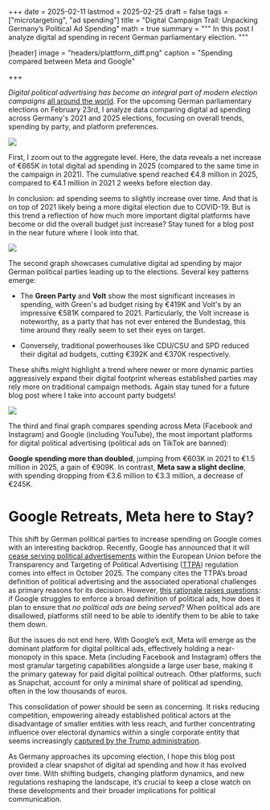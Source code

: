 +++
date = 2025-02-11
lastmod = 2025-02-25
draft = false
tags = ["microtargeting", "ad spending"]
title = "Digital Campaign Trail: Unpacking Germany’s Political Ad Spending"
math = true
summary = """
In this post I analyze digital ad spending in recent German parliamentary election.
"""

[header]
image = "headers/plattform_diff.png"
caption = "Spending compared between Meta and Google"

+++


*Digital political advertising has become an integral part of modern election campaigns* [all around the world](https://journalqd.org/article/view/4188). For the upcoming German parliamentary elections on February 23rd, I analyze data comparing digital ad spending across Germany's 2021 and 2025 elections, focusing on overall trends, spending by party, and platform preferences.

![](https://i.imgur.com/yBSHI1p.png)

First, I zoom out to the aggregate level. Here, the data reveals a net increase of €665K in total digital ad spending in 2025 (compared to the same time in the campaign in 2021). The cumulative spend reached €4.8 million in 2025, compared to €4.1 million in 2021 2 weeks before election day. 

In conclusion: ad spending seems to slightly increase over time. And that is on top of 2021 likely being a more digital election due to COVID-19. But is this trend a reflection of how much more important digital platforms have become or did the overall budget just increase? Stay tuned for a blog post in the near future where I look into that.

![](https://i.imgur.com/a468LSA.png)



The second graph showcases cumulative digital ad spending by major German political parties leading up to the elections. Several key patterns emerge:

+ The **Green Party** and **Volt** show the most significant increases in spending, with Green's ad budget rising by €419K and Volt's by an impressive €581K compared to 2021. Particularly, the Volt increase is noteworthy, as a party that has not ever entered the Bundestag, this time around they really seem to set their eyes on target.

+ Conversely, traditional powerhouses like CDU/CSU and SPD reduced their digital ad budgets, cutting €392K and €370K respectively.

These shifts might highlight a trend where newer or more dynamic parties aggressively expand their digital footprint whereas established parties may rely more on traditional campaign methods. Again stay tuned for a future blog post where I take into account party budgets!


![](https://i.imgur.com/QgVqLKs.png)


The third and final graph compares spending across Meta (Facebook and Instagram) and Google (including YouTube), the most important platforms for digital political advertising (political ads on TikTok are banned):

**Google spending more than doubled**, jumping from €603K in 2021 to €1.5 million in 2025, a gain of €909K. In contrast, **Meta saw a slight decline**, with spending dropping from €3.6 million to €3.3 million, a decrease of €245K.


# Google Retreats, Meta here to Stay?

This shift by German political parties to increase spending on Google comes with an interesting backdrop.  Recently, Google has announced that it will [cease serving political advertisements](https://blog.google/around-the-globe/google-europe/political-advertising-in-eu/?utm_source=chatgpt.com) within the European Union before the Transparency and Targeting of Political Advertising ([TTPA](https://www.consilium.europa.eu/en/press/press-releases/2024/03/11/eu-introduces-new-rules-on-transparency-and-targeting-of-political-advertising/)) regulation comes into effect in October 2025. The company cites the TTPA’s broad definition of political advertising and the associated operational challenges as primary reasons for its decision. However, [this rationale raises questions](https://www.liberties.eu/en/stories/google-ad-ban-open-letter/45235): if Google struggles to enforce a broad definition of political ads, how does it plan to ensure that *no political ads are being served*? When political ads are disallowed, platforms still need to be able to identify them to be able to take them down.

But the issues do not end here. With Google’s exit, Meta will emerge as the dominant platform for digital political ads, effectively holding a near-monopoly in this space. Meta (including Facebook and Instagram) offers the most granular targeting capabilities alongside a large user base, making it the primary gateway for paid digital political outreach. Other platforms, such as Snapchat, account for only a minimal share of political ad spending, often in the low thousands of euros. 

This consolidation of power should be seen as concerning. It risks reducing competition, empowering already established political actors at the disadvantage of smaller entities with less reach, and further concentrating influence over electoral dynamics within a single corporate entity that seems increasingly [captured by the Trump administration](https://theconversation.com/alliance-between-meta-and-trump-is-likely-to-create-informational-economic-and-geopolitical-conflicts-around-the-world-246872).


As Germany approaches its upcoming election, I hope this blog post provided a clear snapshot of digital ad spending and how it has evolved over time. With shifting budgets, changing platform dynamics, and new regulations reshaping the landscape, it’s crucial to keep a close watch on these developments and their broader implications for political communication.


